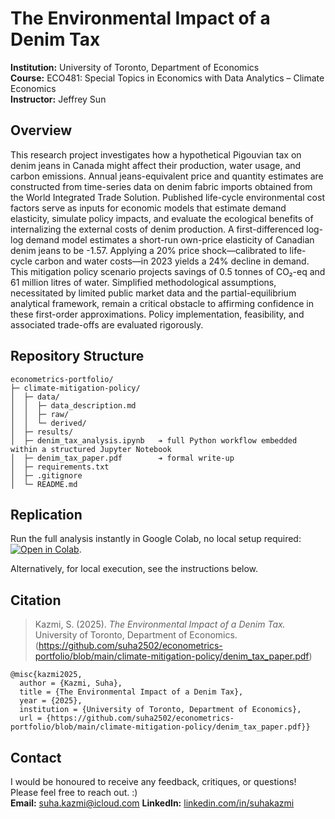 # The Environmental Impact of a Denim Tax

**Institution:** University of Toronto, Department of Economics  
**Course:** ECO481: Special Topics in Economics with Data Analytics – Climate Economics  
**Instructor:** Jeffrey Sun

## Overview

This research project investigates how a hypothetical Pigouvian tax on denim jeans in Canada might affect their production, water usage, and carbon emissions. Annual jeans-equivalent price and quantity estimates are constructed from time-series data on denim fabric imports obtained from the World Integrated Trade Solution. Published life-cycle environmental cost factors serve as inputs for economic models that estimate demand elasticity, simulate policy impacts, and evaluate the ecological benefits of internalizing the external costs of denim production. A first-differenced log-log demand model estimates a short-run own-price elasticity of Canadian denim jeans to be -1.57. Applying a 20% price shock—calibrated to life-cycle carbon and water costs—in 2023 yields a 24% decline in demand. This mitigation policy scenario projects savings of 0.5 tonnes of CO₂-eq and 61 million litres of water. Simplified methodological assumptions, necessitated by limited public market data and the partial-equilibrium analytical framework, remain a critical obstacle to affirming confidence in these first-order approximations. Policy implementation, feasibility, and associated trade-offs are evaluated rigorously.

## Repository Structure

```
econometrics-portfolio/
├─ climate-mitigation-policy/
│  ├─ data/
│  │  ├─ data_description.md
│  │  ├─ raw/ 
│  │  └─ derived/ 
│  ├─ results/ 
│  ├─ denim_tax_analysis.ipynb   ➔ full Python workflow embedded within a structured Jupyter Notebook
│  ├─ denim_tax_paper.pdf        ➔ formal write-up
│  ├─ requirements.txt
│  ├─ .gitignore
│  └─ README.md
```

## Replication

Run the full analysis instantly in Google Colab, no local setup required: [![Open in Colab](https://colab.research.google.com/assets/colab-badge.svg)](https://colab.research.google.com/github/suha2502/econometrics-portfolio/blob/main/climate-mitigation-policy/denim_tax_analysis.ipynb).

Alternatively, for local execution, see the instructions below.

## Citation

> Kazmi, S. (2025). *The Environmental Impact of a Denim Tax.* University of Toronto, Department of Economics.
> (https://github.com/suha2502/econometrics-portfolio/blob/main/climate-mitigation-policy/denim_tax_paper.pdf)

```
@misc{kazmi2025,
  author = {Kazmi, Suha},
  title = {The Environmental Impact of a Denim Tax},
  year = {2025},
  institution = {University of Toronto, Department of Economics},
  url = {https://github.com/suha2502/econometrics-portfolio/blob/main/climate-mitigation-policy/denim_tax_paper.pdf}}
```

## Contact
I would be honoured to receive any feedback, critiques, or questions! Please feel free to reach out. :)  
**Email:** [suha.kazmi@icloud.com](mailto:suha.kazmi@icloud.com)
**LinkedIn:** [linkedin.com/in/suhakazmi](https://linkedin.com/in/suhakazmi)
